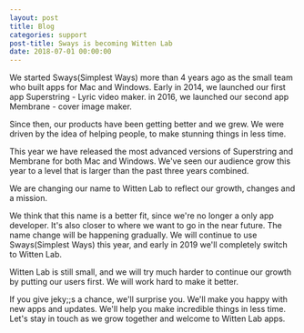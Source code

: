 ```yaml
---
layout: post
title: Blog
categories: support
post-title: Sways is becoming Witten Lab
date: 2018-07-01 00:00:00
---
```


We started Sways(Simplest Ways) more than 4 years ago as the small team who built apps for Mac and Windows. Early in 2014, we launched our first app Superstring - Lyric video maker. in 2016, we launched our second app Membrane - cover image maker.

Since then, our products have been getting better and we grew. We were driven by the idea of helping people, to make stunning things in less time.

This year we have released the most advanced versions of Superstring and Membrane for both Mac and Windows. We've seen our audience grow this year to a level that is larger than the past three years combined.

We are changing our name to Witten Lab to reflect our growth, changes and a mission.

We think that this name is a better fit, since we're no longer a only app developer. It's also closer to where we want to go in the near future. The name change will be happening gradually. We will continue to use Sways(Simplest Ways) this year, and early in 2019 we'll completely switch to Witten Lab.

Witten Lab is still small, and we will try much harder to continue our growth by putting our users first. We will work hard to make it better.

If you give jeky;;s a chance, we'll surprise you. We'll make you happy with new apps and updates. We'll help you make incredible things in less time. Let's stay in touch as we grow together and welcome to Witten Lab apps.